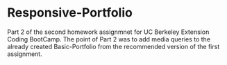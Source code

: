 # Responsive-Portfolio

Part 2 of the second homework assignmnet for UC Berkeley Extension Coding BootCamp.  The point of Part 2 was to add media queries to the already created Basic-Portfolio from the recommended version of the first assignment.